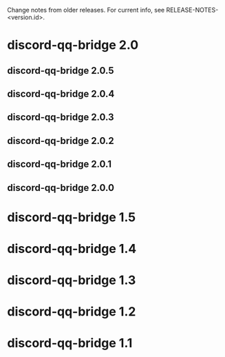 Change notes from older releases. For current info, see RELEASE-NOTES-<version.id>.

# discord-qq-bridge 2.0

## discord-qq-bridge 2.0.5

## discord-qq-bridge 2.0.4

## discord-qq-bridge 2.0.3

## discord-qq-bridge 2.0.2

## discord-qq-bridge 2.0.1

## discord-qq-bridge 2.0.0

# discord-qq-bridge 1.5

# discord-qq-bridge 1.4

# discord-qq-bridge 1.3

# discord-qq-bridge 1.2

# discord-qq-bridge 1.1
